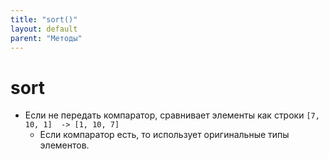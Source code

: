 ```yaml
---
title: "sort()"
layout: default
parent: "Методы"
---
```


# sort

- Если не передать компаратор, сравнивает элементы как строки `[7, 10, 1]  -> [1, 10, 7]`
  - Если компаратор есть, то использует оригинальные типы элементов.